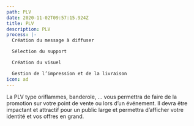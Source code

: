 ```yaml
---
path: PLV
date: 2020-11-02T09:57:15.924Z
title: PLV
description: PLV
process: |-
  Création du message à diffuser

  Sélection du support

  Création du visuel

  Gestion de l’impression et de la livraison
icon: ad
---
```

La PLV type oriflammes, banderole, ... vous permettra de faire de la promotion sur votre point de vente ou lors d’un événement. Il devra être impactant et attractif pour un public large et permettra d’afficher votre identité et vos offres en grand.